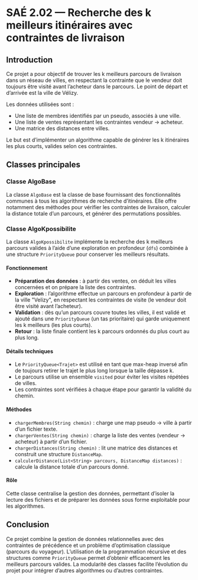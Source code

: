 SAÉ 2.02 — Recherche des k meilleurs itinéraires avec contraintes de livraison
==========================================================================

## Introduction

Ce projet a pour objectif de trouver les k meilleurs parcours de livraison dans un réseau de villes, en respectant la contrainte que le vendeur doit toujours être visité avant l’acheteur dans le parcours. Le point de départ et d’arrivée est la ville de Vélizy.

Les données utilisées sont :
- Une liste de membres identifiés par un pseudo, associés à une ville.
- Une liste de ventes représentant les contraintes vendeur → acheteur.
- Une matrice des distances entre villes.

Le but est d’implémenter un algorithme capable de générer les k itinéraires les plus courts, valides selon ces contraintes.



## Classes principales

### Classe AlgoBase

La classe `AlgoBase` est la classe de base fournissant des fonctionnalités communes à tous les algorithmes de recherche d’itinéraires. Elle offre notamment des méthodes pour vérifier les contraintes de livraison, calculer la distance totale d’un parcours, et générer des permutations possibles. 



### Classe AlgoKpossibilite

La classe `AlgoKpossibilite` implémente la recherche des k meilleurs parcours valides à l’aide d’une exploration en profondeur (`dfs`) combinée à une structure `PriorityQueue` pour conserver les meilleurs résultats.

#### Fonctionnement

- **Préparation des données** : à partir des ventes, on déduit les villes concernées et on prépare la liste des contraintes.
- **Exploration** : l’algorithme effectue un parcours en profondeur à partir de la ville "Velizy", en respectant les contraintes de visite (le vendeur doit être visité avant l’acheteur).
- **Validation** : dès qu’un parcours couvre toutes les villes, il est validé et ajouté dans une `PriorityQueue` (un tas prioritaire) qui garde uniquement les k meilleurs (les plus courts).
- **Retour** : la liste finale contient les k parcours ordonnés du plus court au plus long.

#### Détails techniques

- Le `PriorityQueue<Trajet>` est utilisé en tant que max-heap inversé afin de toujours retirer le trajet le plus long lorsque la taille dépasse k.
- Le parcours utilise un ensemble `visited` pour éviter les visites répétées de villes.
- Les contraintes sont vérifiées à chaque étape pour garantir la validité du chemin.

#### Méthodes

- `chargerMembres(String chemin)` : charge une map pseudo → ville à partir d’un fichier texte.
- `chargerVentes(String chemin)` : charge la liste des ventes (vendeur → acheteur) à partir d’un fichier.
- `chargerDistances(String chemin)` : lit une matrice des distances et construit une structure `DistanceMap`.
- `calculerDistance(List<String> parcours, DistanceMap distances)` : calcule la distance totale d’un parcours donné.

#### Rôle

Cette classe centralise la gestion des données, permettant d’isoler la lecture des fichiers et de préparer les données sous forme exploitable pour les algorithmes.


## Conclusion

Ce projet combine la gestion de données relationnelles avec des contraintes de précédence et un problème d’optimisation classique (parcours du voyageur). L’utilisation de la programmation récursive et des structures comme `PriorityQueue` permet d’obtenir efficacement les meilleurs parcours valides. La modularité des classes facilite l’évolution du projet pour intégrer d’autres algorithmes ou d’autres contraintes.

